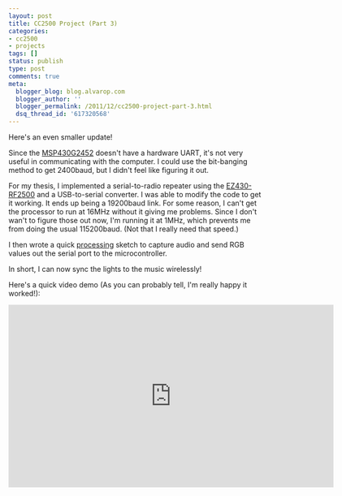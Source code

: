 ```yaml
---
layout: post
title: CC2500 Project (Part 3)
categories:
- cc2500
- projects
tags: []
status: publish
type: post
comments: true
meta:
  blogger_blog: blog.alvarop.com
  blogger_author: ''
  blogger_permalink: /2011/12/cc2500-project-part-3.html
  dsq_thread_id: '617320568'
---
```

Here's an even smaller update!

Since the  <a href="http://www.ti.com/product/msp430g2452">MSP430G245</a><a href="http://www.ti.com/product/msp430g2452">2</a> doesn't have a hardware UART, it's not very useful in communicating with the computer. I could use the bit-banging method to get 2400baud, but I didn't feel like figuring it out.

For my thesis, I implemented a serial-to-radio repeater using the <a href="http://www.ti.com/tool/ez430-rf2500">EZ430-RF2500</a> and a USB-to-serial converter. I was able to modify the code to get it working. It ends up being a 19200baud link. For some reason, I can't get the processor to run at 16MHz without it giving me problems. Since I don't wan't to figure those out now, I'm running it at 1MHz, which prevents me from doing the usual 115200baud. (Not that I really need that speed.)

I then wrote a quick <a href="http://processing.org/" target="_blank">processing</a> sketch to capture audio and send RGB values out the serial port to the microcontroller.

In short, I can now sync the lights to the music wirelessly!

Here's a quick video demo (As you can probably tell, I'm really happy it worked!):

<div style="text-align: center;"><iframe allowfullscreen="" frameborder="0" height="360" src="https://www.youtube.com/embed/5jGdANtEmmw?rel=0" width="640"></iframe></div>
